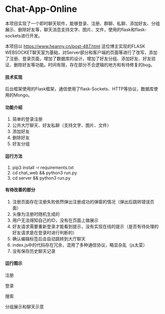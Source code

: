 # Chat-App-Online
本项目实现了一个即时聊天软件，能够登录、注册、群聊、私聊、添加好友、分组展示、删除好友等，聊天消息支持文字、图片、文件，使用的flask和flask-sockets进行开发。

本项目以 https://www.heanny.cn/post-487.html 这位博主实现的FLASK WEBSOCKET聊天室为基础，对Server部分和客户端的页面等进行了改写，添加了注册、登录页面，增加了数据库的设计，增加了好友分组、添加好友、好友验证、删除好友等功能。时间有限，存在部分不合逻辑的地方和有待修复的bug。

#### 技术实现
后台框架使用的Flask框架，通信使用了flask-Sockets、HTTP等协议，数据库使用的Mongo。

#### 功能介绍
1. 简单的登录注册
2. 公共大厅聊天、好友私聊（支持文字、图片、文件）
3. 添加好友
4. 删除好友
5. 好友分组

#### 运行方法
1. pip3 install -r requirements.txt
2. cd chat_web && python3 run.py
3. cd server && python3 run.py

#### 有待改善的部分
1. 注册页面存在注册失败依然弹出注册成功的弹窗的情况（弹出后跳转错误页面）
2. 头像为注册时随机生成的
3. 用户无法得知自己的ID，没有在页面上做展示
4. 好友请求需要重新登录才能看到提示，没有实现在线的提示（是否有待处理的好友请求是在登录时进行判断的）
5. 确认编辑标签后会自动跳转到大厅聊天
6. index.js中的代码存在冗余，混用了多种通信协议，略显杂乱（js太菜）
7. 没有保存历史聊天记录

#### 运行图示
注册

登录

搜索

分组展示和聊天示意